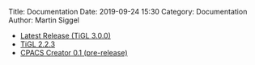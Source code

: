 Title: Documentation
Date: 2019-09-24 15:30
Category: Documentation
Author: Martin Siggel

 - [Latest Release (TiGL 3.0.0)](../doc/latest/index.html)
 - [TiGL 2.2.3](../doc/2.2.3/index.html)
 - [CPACS Creator 0.1 (pre-release)](../doc/cpacscreator-0.1/index.html)
